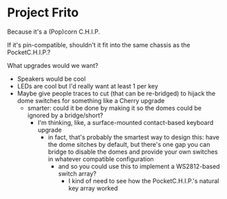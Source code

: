# Project Frito

Because it's a (Pop)corn C.H.I.P.

If it's pin-compatible, shouldn't it fit into the same chassis as the PocketC.H.I.P.?

What upgrades would we want?

- Speakers would be cool
- LEDs are cool but I'd really want at least 1 per key
- Maybe give people traces to cut (that can be re-bridged) to hijack the dome switches for something like a Cherry upgrade
  - smarter: could it be done by making it so the domes could be ignored by a bridge/short?
    - I'm thinking, like, a surface-mounted contact-based keyboard upgrade
      - in fact, that's probably the smartest way to design this: have the dome sitches by default, but there's one gap you can bridge to disable the domes and provide your own switches in whatever compatible configuration
        - and so you could use this to implement a WS2812-based switch array?
          - I kind of need to see how the PocketC.H.I.P.'s natural key array worked
